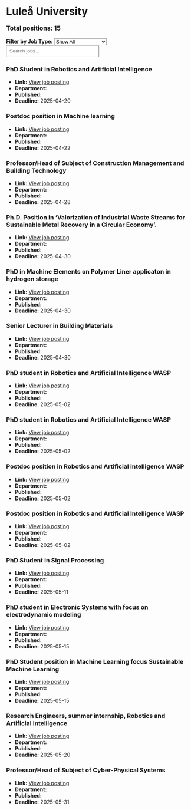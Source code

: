 # Luleå University
<p style="font-size: 1.2em; font-weight: bold;">Total positions: 15</p>


<div id="filters" style="margin: 1em 0;">
  <label for="filterType"><strong>Filter by Job Type:</strong></label>
  <select id="filterType" style="margin-right: 1em;">
    <option value="">Show All</option>
    <option value="PhD">PhD</option>
    <option value="Postdoc/Researcher">Postdoc/Researcher</option>
    <option value="Lecturer/Professor">Lecturer/Professor</option>
    <option value="Research Engineer">Research Engineer</option>    
    <option value="Other">Other</option>
  </select>
  <input type="text" id="jobFilter" placeholder="Search jobs..." style="padding: 0.5em; width: 50%;">
</div>

<div id="jobList">
<div class="job" data-type="None" style="margin-bottom: 1.5em;">

</div>

<div class="job" data-type="PhD" style="margin-bottom: 1.5em;">
<h3>PhD Student in Robotics and Artificial Intelligence</h3>

- **Link:** [View job posting](https://www.ltu.se/en/about-ltu/work-at-ltu/vacant-positions#item-8988)
- **Department:** 
- **Published:** 
- **Deadline:** 2025-04-20

</div>

<div class="job" data-type="Postdoc/Researcher" style="margin-bottom: 1.5em;">
<h3>Postdoc position in Machine learning</h3>

- **Link:** [View job posting](https://www.ltu.se/en/about-ltu/work-at-ltu/vacant-positions#item-8941)
- **Department:** 
- **Published:** 
- **Deadline:** 2025-04-22

</div>

<div class="job" data-type="Lecturer/Professor" style="margin-bottom: 1.5em;">
<h3>Professor/Head of Subject of Construction Management and Building Technology</h3>

- **Link:** [View job posting](https://www.ltu.se/en/about-ltu/work-at-ltu/vacant-positions#item-8855)
- **Department:** 
- **Published:** 
- **Deadline:** 2025-04-28

</div>

<div class="job" data-type="Other" style="margin-bottom: 1.5em;">
<h3>Ph.D. Position in ‘Valorization of Industrial Waste Streams for Sustainable Metal Recovery in a Circular Economy’.</h3>

- **Link:** [View job posting](https://www.ltu.se/en/about-ltu/work-at-ltu/vacant-positions#item-8996)
- **Department:** 
- **Published:** 
- **Deadline:** 2025-04-30

</div>

<div class="job" data-type="PhD" style="margin-bottom: 1.5em;">
<h3>PhD in Machine Elements on Polymer Liner applicaton in hydrogen storage</h3>

- **Link:** [View job posting](https://www.ltu.se/en/about-ltu/work-at-ltu/vacant-positions#item-8957)
- **Department:** 
- **Published:** 
- **Deadline:** 2025-04-30

</div>

<div class="job" data-type="Lecturer/Professor" style="margin-bottom: 1.5em;">
<h3>Senior Lecturer in Building Materials</h3>

- **Link:** [View job posting](https://www.ltu.se/en/about-ltu/work-at-ltu/vacant-positions#item-9005)
- **Department:** 
- **Published:** 
- **Deadline:** 2025-04-30

</div>

<div class="job" data-type="PhD" style="margin-bottom: 1.5em;">
<h3>PhD student in Robotics and Artificial Intelligence WASP</h3>

- **Link:** [View job posting](https://www.ltu.se/en/about-ltu/work-at-ltu/vacant-positions#item-8982)
- **Department:** 
- **Published:** 
- **Deadline:** 2025-05-02

</div>

<div class="job" data-type="PhD" style="margin-bottom: 1.5em;">
<h3>PhD student in Robotics and Artificial Intelligence WASP</h3>

- **Link:** [View job posting](https://www.ltu.se/en/about-ltu/work-at-ltu/vacant-positions#item-8986)
- **Department:** 
- **Published:** 
- **Deadline:** 2025-05-02

</div>

<div class="job" data-type="Postdoc/Researcher" style="margin-bottom: 1.5em;">
<h3>Postdoc position in Robotics and Artificial Intelligence WASP</h3>

- **Link:** [View job posting](https://www.ltu.se/en/about-ltu/work-at-ltu/vacant-positions#item-8991)
- **Department:** 
- **Published:** 
- **Deadline:** 2025-05-02

</div>

<div class="job" data-type="Postdoc/Researcher" style="margin-bottom: 1.5em;">
<h3>Postdoc position in Robotics and Artificial Intelligence WASP</h3>

- **Link:** [View job posting](https://www.ltu.se/en/about-ltu/work-at-ltu/vacant-positions#item-8993)
- **Department:** 
- **Published:** 
- **Deadline:** 2025-05-02

</div>

<div class="job" data-type="PhD" style="margin-bottom: 1.5em;">
<h3>PhD Student in Signal Processing</h3>

- **Link:** [View job posting](https://www.ltu.se/en/about-ltu/work-at-ltu/vacant-positions#item-8973)
- **Department:** 
- **Published:** 
- **Deadline:** 2025-05-11

</div>

<div class="job" data-type="PhD" style="margin-bottom: 1.5em;">
<h3>PhD student in Electronic Systems with focus on electrodynamic modeling</h3>

- **Link:** [View job posting](https://www.ltu.se/en/about-ltu/work-at-ltu/vacant-positions#item-9055)
- **Department:** 
- **Published:** 
- **Deadline:** 2025-05-15

</div>

<div class="job" data-type="PhD" style="margin-bottom: 1.5em;">
<h3>PhD Student position in Machine Learning focus Sustainable Machine Learning</h3>

- **Link:** [View job posting](https://www.ltu.se/en/about-ltu/work-at-ltu/vacant-positions#item-9028)
- **Department:** 
- **Published:** 
- **Deadline:** 2025-05-15

</div>

<div class="job" data-type="Research Engineer" style="margin-bottom: 1.5em;">
<h3>Research Engineers, summer internship, Robotics and Artificial Intelligence</h3>

- **Link:** [View job posting](https://www.ltu.se/en/about-ltu/work-at-ltu/vacant-positions#item-9013)
- **Department:** 
- **Published:** 
- **Deadline:** 2025-05-20

</div>

<div class="job" data-type="Lecturer/Professor" style="margin-bottom: 1.5em;">
<h3>​​Professor/Head of Subject of Cyber-Physical Systems​</h3>

- **Link:** [View job posting](https://www.ltu.se/en/about-ltu/work-at-ltu/vacant-positions#item-8922)
- **Department:** 
- **Published:** 
- **Deadline:** 2025-05-31
</div></div>

<script>
document.addEventListener("DOMContentLoaded", function () {
  const typeSelect = document.getElementById('filterType');
  const textInput = document.getElementById('jobFilter');
  const jobBlocks = document.querySelectorAll('.job');

  function updateDisplay() {
    const selected = typeSelect.value.toLowerCase();
    const query = textInput.value.toLowerCase();

    jobBlocks.forEach(job => {
      const jobType = (job.dataset.type || "").toLowerCase();
      const matchesType = !selected || jobType === selected;
      const matchesQuery = job.textContent.toLowerCase().includes(query);
      job.style.display = (matchesType && matchesQuery) ? '' : 'none';
    });
  }

  typeSelect.addEventListener('change', updateDisplay);
  textInput.addEventListener('input', updateDisplay);
});
</script>
